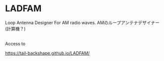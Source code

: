 # LADFAM
Loop Antenna Designer For AM radio waves.
AMのループアンテナデザイナー(計算機？)

<br>
Access to

https://tail-backshape.github.io/LADFAM/
